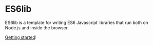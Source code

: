 # ES6lib

ES6lib is a template for writing ES6 Javascript libraries that run both on Node.js and inside the browser.

[Getting started](guide/)!
